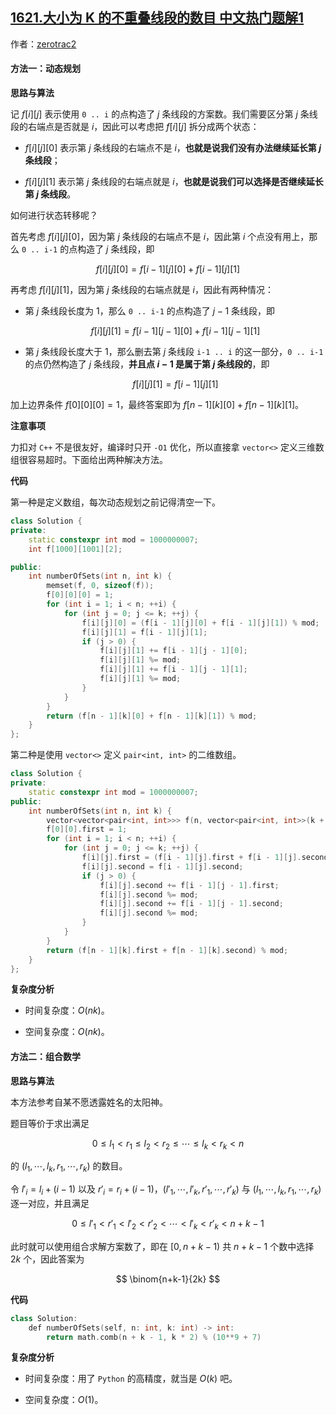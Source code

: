 ## [1621.大小为 K 的不重叠线段的数目 中文热门题解1](https://leetcode.cn/problems/number-of-sets-of-k-non-overlapping-line-segments/solutions/100000/da-xiao-wei-k-de-bu-zhong-die-xian-duan-de-shu-mu-)

作者：[zerotrac2](https://leetcode.cn/u/zerotrac2)

#### 方法一：动态规划

**思路与算法**

记 $f[i][j]$ 表示使用 `0 .. i` 的点构造了 $j$ 条线段的方案数。我们需要区分第 $j$ 条线段的右端点是否就是 $i$，因此可以考虑把 $f[i][j]$ 拆分成两个状态：

- $f[i][j][0]$ 表示第 $j$ 条线段的右端点不是 $i$，**也就是说我们没有办法继续延长第 $j$ 条线段**；

- $f[i][j][1]$ 表示第 $j$ 条线段的右端点就是 $i$，**也就是说我们可以选择是否继续延长第 $j$ 条线段**。

如何进行状态转移呢？

首先考虑 $f[i][j][0]$，因为第 $j$ 条线段的右端点不是 $i$，因此第 $i$ 个点没有用上，那么 `0 .. i-1` 的点构造了 $j$ 条线段，即

$$
f[i][j][0] = f[i-1][j][0] + f[i-1][j][1]
$$

再考虑 $f[i][j][1]$，因为第 $j$ 条线段的右端点就是 $i$，因此有两种情况：

- 第 $j$ 条线段长度为 $1$，那么 `0 .. i-1` 的点构造了 $j-1$ 条线段，即

    $$
    f[i][j][1] = f[i-1][j-1][0] + f[i-1][j-1][1]
    $$

- 第 $j$ 条线段长度大于 $1$，那么删去第 $j$ 条线段 `i-1 .. i` 的这一部分，`0 .. i-1` 的点仍然构造了 $j$ 条线段，**并且点 $i-1$ 是属于第 $j$ 条线段的**，即

    $$
    f[i][j][1] = f[i-1][j][1]
    $$

加上边界条件 $f[0][0][0] = 1$，最终答案即为 $f[n-1][k][0] + f[n-1][k][1]$。

**注意事项**

力扣对 `C++` 不是很友好，编译时只开 `-O1` 优化，所以直接拿 `vector<>` 定义三维数组很容易超时。下面给出两种解决方法。

**代码**

第一种是定义数组，每次动态规划之前记得清空一下。

```C++ [sol11-C++]
class Solution {
private:
    static constexpr int mod = 1000000007;
    int f[1000][1001][2];

public:
    int numberOfSets(int n, int k) {
        memset(f, 0, sizeof(f));
        f[0][0][0] = 1;
        for (int i = 1; i < n; ++i) {
            for (int j = 0; j <= k; ++j) {
                f[i][j][0] = (f[i - 1][j][0] + f[i - 1][j][1]) % mod;
                f[i][j][1] = f[i - 1][j][1];
                if (j > 0) {
                    f[i][j][1] += f[i - 1][j - 1][0];
                    f[i][j][1] %= mod;
                    f[i][j][1] += f[i - 1][j - 1][1];
                    f[i][j][1] %= mod;
                }
            }
        }
        return (f[n - 1][k][0] + f[n - 1][k][1]) % mod;
    }
};
```

第二种是使用 `vector<>` 定义 `pair<int, int>` 的二维数组。

```C++ [sol12-C++]
class Solution {
private:
    static constexpr int mod = 1000000007;
public:
    int numberOfSets(int n, int k) {
        vector<vector<pair<int, int>>> f(n, vector<pair<int, int>>(k + 1));
        f[0][0].first = 1;
        for (int i = 1; i < n; ++i) {
            for (int j = 0; j <= k; ++j) {
                f[i][j].first = (f[i - 1][j].first + f[i - 1][j].second) % mod;
                f[i][j].second = f[i - 1][j].second;
                if (j > 0) {
                    f[i][j].second += f[i - 1][j - 1].first;
                    f[i][j].second %= mod;
                    f[i][j].second += f[i - 1][j - 1].second;
                    f[i][j].second %= mod;
                }
            }
        }
        return (f[n - 1][k].first + f[n - 1][k].second) % mod;
    }
};
```

**复杂度分析**

- 时间复杂度：$O(nk)$。

- 空间复杂度：$O(nk)$。

#### 方法二：组合数学

**思路与算法**

本方法参考自某不愿透露姓名的太阳神。

题目等价于求出满足

$$
0 \leq l_1 < r_1 \leq l_2 < r_2 \leq \cdots \leq l_k < r_k < n
$$

的 $(l_1, \cdots, l_k, r_1, \cdots, r_k)$ 的数目。

令 $l'_i = l_i + (i-1)$ 以及 $r'_i = r_i + (i-1)$，$(l'_1, \cdots, l'_k, r'_1, \cdots, r'_k)$ 与 $(l_1, \cdots, l_k, r_1, \cdots, r_k)$ 逐一对应，并且满足

$$
0 \leq l'_1 < r'_1 < l'_2 < r'_2 < \cdots < l'_k < r'_k < n+k-1
$$

此时就可以使用组合求解方案数了，即在 $[0, n+k-1)$ 共 $n+k-1$ 个数中选择 $2k$ 个，因此答案为

$$
\binom{n+k-1}{2k}
$$

**代码**

```C++ [sol2-Python3]
class Solution:
    def numberOfSets(self, n: int, k: int) -> int:
        return math.comb(n + k - 1, k * 2) % (10**9 + 7)
```

**复杂度分析**

- 时间复杂度：用了 `Python` 的高精度，就当是 $O(k)$ 吧。

- 空间复杂度：$O(1)$。